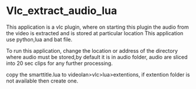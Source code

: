 # Vlc_extract_audio_lua
This application is a vlc plugin, where on starting this plugin the audio from the video is extracted and is stored at particular location
This application use python,lua and bat file.

To run this application, change the location or address of the directory where audio must be stored,by default it is in audio folder,
audio are sliced into 20 sec clips for any further processing.

copy the smarttitle.lua to videolan>vlc>lua>extentions,
if extention folder is not available then create one.
